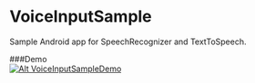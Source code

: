 # VoiceInputSample
Sample Android app for SpeechRecognizer and TextToSpeech.

###Demo  
[![Alt VoiceInputSampleDemo](http://img.youtube.com/vi/UeBOLpnB1CI/0.jpg)](http://www.youtube.com/watch?v=UeBOLpnB1CI)
